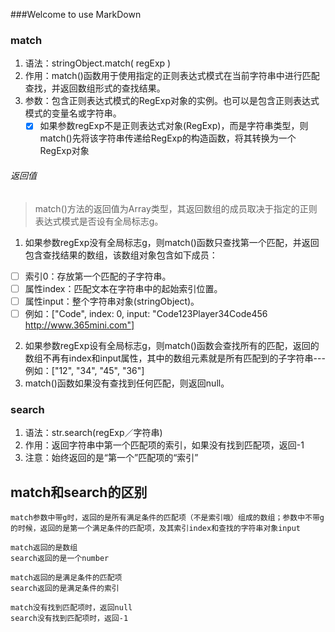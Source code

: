###Welcome to use MarkDown
### match
1. 语法：stringObject.match( regExp )
1. 作用：match()函数用于使用指定的正则表达式模式在当前字符串中进行匹配查找，并返回数组形式的查找结果。
2. 参数：包含正则表达式模式的RegExp对象的实例。也可以是包含正则表达式模式的变量名或字符串。
    - [x] 如果参数regExp不是正则表达式对象(RegExp)，而是字符串类型，则match()先将该字符串传递给RegExp的构造函数，将其转换为一个RegExp对象
###### 返回值    
> match()方法的返回值为Array类型，其返回数组的成员取决于指定的正则表达式模式是否设有全局标志g。
1. 如果参数regExp没有全局标志g，则match()函数只查找第一个匹配，并返回包含查找结果的数组，该数组对象包含如下成员：
- [ ] 索引0：存放第一个匹配的子字符串。
- [ ] 属性index：匹配文本在字符串中的起始索引位置。
- [ ] 属性input：整个字符串对象(stringObject)。
- [ ] 例如：["Code", index: 0, input: "Code123Player34Code456 http://www.365mini.com"]
2. 如果参数regExp设有全局标志g，则match()函数会查找所有的匹配，返回的数组不再有index和input属性，其中的数组元素就是所有匹配到的子字符串---例如：["12", "34", "45", "36"]
3. match()函数如果没有查找到任何匹配，则返回null。




###  search
1. 语法：str.search(regExp／字符串)
2. 作用：返回字符串中第一个匹配项的索引，如果没有找到匹配项，返回-1
3. 注意：始终返回的是“第一个”匹配项的“索引”



##  match和search的区别


```
match参数中带g时，返回的是所有满足条件的匹配项（不是索引哦）组成的数组；参数中不带g的时候，返回的是第一个满足条件的匹配项，及其索引index和查找的字符串对象input
```



```
match返回的是数组
search返回的是一个number
```



```
match返回的是满足条件的匹配项
search返回的是满足条件的索引
```



```
match没有找到匹配项时，返回null
search没有找到匹配项时，返回-1
```
